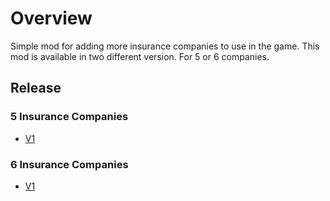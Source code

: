 # Overview
Simple mod for adding more insurance companies to use in the game. This mod is available in two different version. For 5 or 6 companies.

## Release

### 5 Insurance Companies

* [V1](https://github.com/andy-fritz/PH-InsuranceMod/releases/tag/5C-V1)

### 6 Insurance Companies

* [V1](https://github.com/andy-fritz/PH-InsuranceMod/releases/tag/6C-V1)